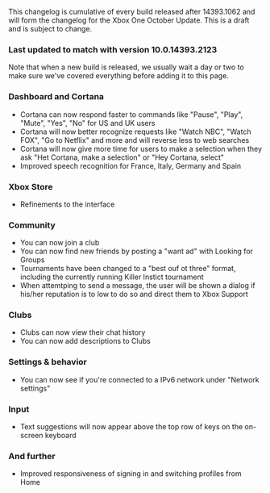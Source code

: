This changelog is cumulative of every build released after 14393.1062 and will form the changelog for the Xbox One October Update. This is a draft and is subject to change.

### Last updated to match with version 10.0.14393.2123
Note that when a new build is released, we usually wait a day or two to make sure we've covered everything before adding it to this page.

### Dashboard and Cortana
- Cortana can now respond faster to commands like "Pause", "Play", "Mute", "Yes", "No" for US and UK users
- Cortana will now better recognize requests like "Watch NBC", "Watch FOX", "Go to Netflix" and more and will reverse less to web searches
- Cortana will now give more time for users to make a selection when they ask "Het Cortana, make a selection" or "Hey Cortana, select"
- Improved speech recognition for France, Italy, Germany and Spain

### Xbox Store
- Refinements to the interface

### Community
- You can now join a club
- You can now find new friends by posting a "want ad" with Looking for Groups
- Tournaments have been changed to a "best ouf ot three" format, including the currently running Killer Instict tournament
- When attemtping to send a message, the user will be shown a dialog if his/her reputation is to low to do so and direct them to Xbox Support

### Clubs
- Clubs can now view their chat history
- You can now add descriptions to Clubs

### Settings & behavior
- You can now see if you're connected to a IPv6 network under "Network settings"

### Input
- Text suggestions will now appear above the top row of keys on the on-screen keyboard

### And further
- Improved responsiveness of signing in and switching profiles from Home